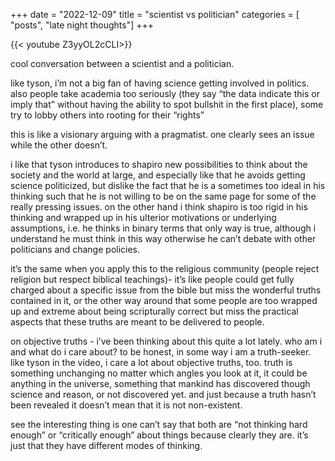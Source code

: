 +++
date = "2022-12-09"
title = "scientist vs politician"
categories = [ "posts", "late night thoughts"]
+++

{{< youtube Z3yyOL2cCLI>}}

cool conversation between a scientist and a politician.

like tyson, i’m not a big fan of having science getting involved in politics. also people take academia too seriously (they say “the data indicate this or imply that” without having the ability to spot bullshit in the first place), some try to lobby others into rooting for their “rights”

this is like a visionary arguing with a pragmatist. one clearly sees an issue while the other doesn’t.

i like that tyson introduces to shapiro new possibilities to think about the society and the world at large, and especially like that he avoids getting science politicized, but dislike the fact that he is a sometimes too ideal in his thinking such that he is not willing to be on the same page for some of the really pressing issues. on the other hand i think shapiro is too rigid in his thinking and wrapped up in his ulterior motivations or underlying assumptions, i.e. he thinks in binary terms that only way is true, although i understand he must think in this way otherwise he can’t debate with other politicians and change policies.

it’s the same when you apply this to the religious community (people reject religion but respect biblical teachings)- it’s like people could get fully charged about a specific issue from the bible but miss the wonderful truths contained in it, or the other way around that some people are too wrapped up and extreme about being scripturally correct but miss the practical aspects that these truths are meant to be delivered to people.

on objective truths - i’ve been thinking about this quite a lot lately. who am i and what do i care about? to be honest, in some way i am a truth-seeker. like tyson in the video, i care a lot about objective truths, too. truth is something unchanging no matter which angles you look at it, it could be anything in the universe, something that mankind has discovered though science and reason, or not discovered yet. and just because a truth hasn’t been revealed it doesn’t mean that it is not non-existent.

see the interesting thing is one can’t say that both are “not thinking hard enough” or “critically enough” about things because clearly they are. it’s just that they have different modes of thinking.